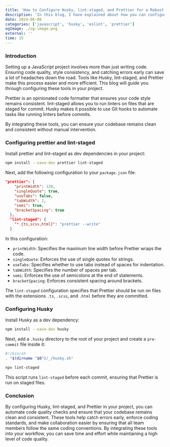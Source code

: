 ```yaml
---
title: 'How to Configure Husky, lint-staged, and Prettier for a Robust JavaScript Workflow'
description: 'In this blog, I have explained about how you can configure husky and prettier for better code quality.'
date: 2024-06-08
categories: ['javascript', 'husky', 'eslint', 'prettier']
ogImage: ./og-image.png
external: ''
time: 15
---
```


### Introduction

Setting up a JavaScript project involves more than just writing code. Ensuring code quality, style consistency, and catching errors early can save a lot of headaches down the road. Tools like Husky, lint-staged, and Prettier make this process easier and more efficient. This blog will guide you through configuring these tools in your project.

Prettier is an opinionated code formatter that ensures your code style remains consistent. lint-staged allows you to run linters on files that are staged for commit. Husky makes it possible to use Git hooks to automate tasks like running linters before commits.

By integrating these tools, you can ensure your codebase remains clean and consistent without manual intervention.


### Configuring prettier and lint-staged

Install prettier and lint-staged as dev dependencies in your project:

```bash
npm install --save-dev prettier lint-staged
```

Next, add the following configuration to your `package.json` file:

```json
"prettier": {
    "printWidth": 120,
    "singleQuote": true,
    "useTabs": false,
    "tabWidth": 2,
    "semi": true,
    "bracketSpacing": true
  },
  "lint-staged": {
    "*.{ts,scss,html}": "prettier --write"
  }
```

In this configuration:

- `printWidth`: Specifies the maximum line width before Prettier wraps the code.
- `singleQuote`: Enforces the use of single quotes for strings.
- `useTabs`: Specifies whether to use tabs instead of spaces for indentation.
- `tabWidth`: Specifies the number of spaces per tab.
- `semi`: Enforces the use of semicolons at the end of statements.
- `bracketSpacing`: Enforces consistent spacing around brackets.

The `lint-staged` configuration specifies that Prettier should be run on files with the extensions `.ts`, `.scss`, and `.html` before they are committed.

### Configuring Husky

Install Husky as a dev dependency:

```bash
npm install --save-dev husky
```

Next, add a `.husky` directory to the root of your project and create a `pre-commit` file inside it:

```bash
#!/bin/sh
. "$(dirname "$0")/_/husky.sh"

npx lint-staged
```

This script runs `lint-staged` before each commit, ensuring that Prettier is run on staged files.

### Conclusion

By configuring Husky, lint-staged, and Prettier in your project, you can automate code quality checks and ensure that your codebase remains clean and consistent. These tools help catch errors early, enforce coding standards, and make collaboration easier by ensuring that all team members follow the same coding conventions. By integrating these tools into your workflow, you can save time and effort while maintaining a high level of code quality.

